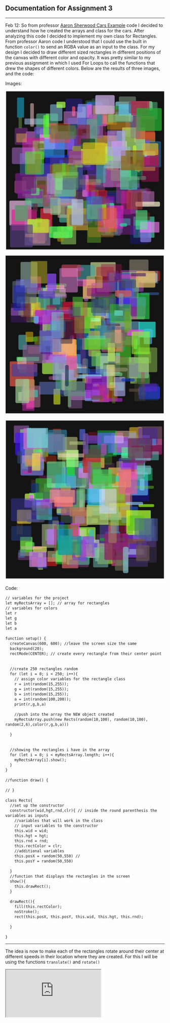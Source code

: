 ## Documentation for Assignment 3
---
Feb 12:
So from professor [Aaron Sherwood Cars Example](https://editor.p5js.org/aaronsherwood/sketches/JO7e1p6aDr) code I decided to understand how he created the arrays and class for the cars. After analyzing this code I decided to implement my own class for Rectangles. From professor Aaron code I understood that I could use the built in function `color()` to send an RGBA value as an input to the class. For my design I decided to draw different sized rectangles in different positions of the canvas with different color and opacity. It was pretty similar to my previous assignment in which I used For Loops to call the functions that drew the shapes of different colors. Below are the results of three images, and the code:

Images: 

![assignment3Draft-01](assignment3Draft-01.jpg)

![assignment3Draft-02](assignment3Draft-02.jpg)

![assignment3Draft-03](assignment3Draft-03.jpg)

Code: 

````
// variables for the project
let myRectsArray = []; // array for rectangles
// variables for colors
let r
let g
let b
let a 

function setup() {
  createCanvas(600, 600); //leave the screen size the same
  background(20);
  rectMode(CENTER); // create every rectangle from their center point

  
  //create 250 rectangles random
  for (let i = 0; i < 250; i++){
    // assign color variables for the rectangle class
    r = int(random(15,255));
    g = int(random(15,255));
    b = int(random(15,255));
    a = int(random(100,200));
    print(r,g,b,a)
    
    //push into the array the NEW object created
    myRectsArray.push(new Rects(random(10,100), random(10,100), random(2,6),color(r,g,b,a)))
    
  }

  
  //showing the rectangles i have in the array
  for (let i = 0; i < myRectsArray.length; i++){
    myRectsArray[i].show();
  }
}

//function draw() {

// }

class Rects{
  //set up the constructor
  constructor(wid,hgt,rnd,clr){ // inside the round parenthesis the variables as inputs
    //variables that will work in the class
    // input variables to the constructor
    this.wid = wid; 
    this.hgt = hgt;
    this.rnd = rnd;
    this.rectColor = clr;
    //additional variables
    this.posX = random(50,550) // 
    this.posY = random(50,550)
    
  }
  //function that displays the rectangles in the screen
  show(){
    this.drawRect();
  }
  
  drawRect(){
    fill(this.rectColor);
    noStroke();
    rect(this.posX, this.posY, this.wid, this.hgt, this.rnd);
    
  }
   
}

````

---
The idea is now to make each of the rectangles rotate around their center at different speeds in their location where they are created. For this I will be using the functions `translate()` and `rotate()`

<iframe src="https://editor.p5js.org/danielnivia/full/o5-aoIbtO"></iframe>
